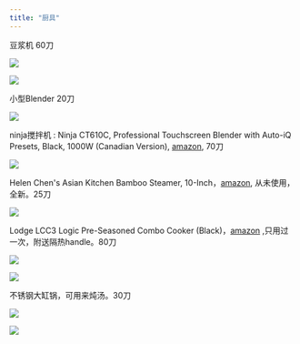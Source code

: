 ```yaml
---
title: "厨具"
---
```

豆浆机 60刀

![](/sell/pics/soybean.jpg)

![](/sell/pics/soybean2.jpg)

小型Blender 20刀

![](/sell/pics/blender.jpg)

ninja搅拌机 : Ninja CT610C, Professional Touchscreen Blender with Auto-iQ Presets, Black, 1000W (Canadian Version), [amazon](https://www.amazon.ca/gp/product/B077ZJGYZ4/ref=ppx_yo_dt_b_search_asin_title?ie=UTF8&psc=1), 70刀

![](/sell/pics/ninja1.jpg)


Helen Chen's Asian Kitchen Bamboo Steamer, 10-Inch，[amazon](https://www.amazon.ca/dp/B000OFNL8Y?ref_=cm_sw_r_cp_ud_dp_NS2AE1C85J2SZ6P0C5NX), 从未使用，全新。25刀

![](/sell/pics/steamer.jpg)

Lodge LCC3 Logic Pre-Seasoned Combo Cooker (Black)，[amazon](https://www.amazon.ca/dp/B0009JKG9M?ref_=cm_sw_r_cp_ud_dp_5PQPQZXT3HEY66C9DHXC) ,只用过一次，附送隔热handle。80刀

![](/sell/pics/lodge.jpg)

![](/sell/pics/lodge2.jpg)

不锈钢大缸锅，可用来炖汤。30刀

![](/sell/pics/pot1.jpg)

![](/sell/pics/pot2.jpg)





